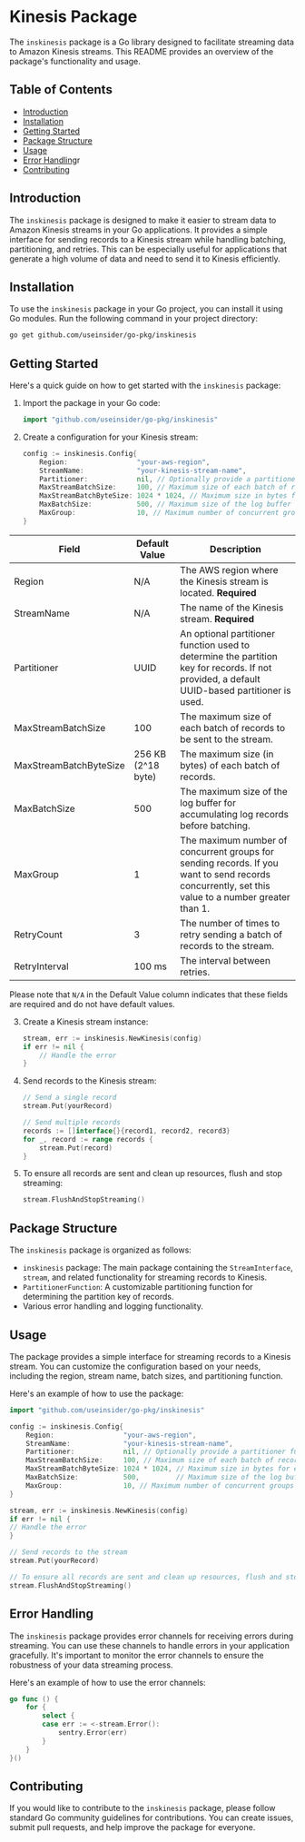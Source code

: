 # Kinesis Package

The `inskinesis` package is a Go library designed to facilitate streaming data to Amazon Kinesis streams. This README
provides an overview of the package's functionality and usage.

## Table of Contents

- [Introduction](#introduction)
- [Installation](#installation)
- [Getting Started](#getting-started)
- [Package Structure](#package-structure)
- [Usage](#usage)
- [Error Handling](#error-handling)r
- [Contributing](#contributing
  )

## Introduction

The `inskinesis` package is designed to make it easier to stream data to Amazon Kinesis streams in your Go applications.
It provides a simple interface for sending records to a Kinesis stream while handling batching, partitioning, and
retries. This can be especially useful for applications that generate a high volume of data and need to send it to
Kinesis efficiently.

## Installation

To use the `inskinesis` package in your Go project, you can install it using Go modules. Run the following command in
your project directory:

```bash
go get github.com/useinsider/go-pkg/inskinesis
```

## Getting Started

Here's a quick guide on how to get started with the `inskinesis` package:

1. Import the package in your Go code:

   ```go
   import "github.com/useinsider/go-pkg/inskinesis"
   ```

2. Create a configuration for your Kinesis stream:

   ```go
   config := inskinesis.Config{
       Region:                 "your-aws-region",
       StreamName:             "your-kinesis-stream-name",
       Partitioner:            nil, // Optionally provide a partitioner function
       MaxStreamBatchSize:     100, // Maximum size of each batch of records
       MaxStreamBatchByteSize: 1024 * 1024, // Maximum size in bytes for each batch
       MaxBatchSize:           500, // Maximum size of the log buffer
       MaxGroup:               10, // Maximum number of concurrent groups for sending records
   }
   ```

| Field                  | Default Value      | Description                                                                                                                                       |
|------------------------|--------------------|---------------------------------------------------------------------------------------------------------------------------------------------------|
| Region                 | N/A                | The AWS region where the Kinesis stream is located. **Required**                                                                                  |
| StreamName             | N/A                | The name of the Kinesis stream. **Required**                                                                                                      |
| Partitioner            | UUID               | An optional partitioner function used to determine the partition key for records. If not provided, a default UUID-based partitioner is used.      |
| MaxStreamBatchSize     | 100                | The maximum size of each batch of records to be sent to the stream.                                                                               |
| MaxStreamBatchByteSize | 256 KB (2^18 byte) | The maximum size (in bytes) of each batch of records.                                                                                             |
| MaxBatchSize           | 500                | The maximum size of the log buffer for accumulating log records before batching.                                                                  |
| MaxGroup               | 1                  | The maximum number of concurrent groups for sending records. If you want to send records concurrently, set this value to a number greater than 1. |
| RetryCount             | 3                  | The number of times to retry sending a batch of records to the stream.                                                                            |
| RetryInterval          | 100 ms             | The interval between retries.                                                                                                                     |

Please note that `N/A` in the Default Value column indicates that these fields are required and do not have default
values.

3. Create a Kinesis stream instance:

   ```go
   stream, err := inskinesis.NewKinesis(config)
   if err != nil {
       // Handle the error
   }
   ```

4. Send records to the Kinesis stream:

   ```go
   // Send a single record
   stream.Put(yourRecord)

   // Send multiple records
   records := []interface{}{record1, record2, record3}
   for _, record := range records {
       stream.Put(record)
   }
   ```

5. To ensure all records are sent and clean up resources, flush and stop streaming:

   ```go
   stream.FlushAndStopStreaming()
   ```

## Package Structure

The `inskinesis` package is organized as follows:

- `inskinesis` package: The main package containing the `StreamInterface`, `stream`, and related functionality for
  streaming records to Kinesis.
- `PartitionerFunction`: A customizable partitioning function for determining the partition key of records.
- Various error handling and logging functionality.

## Usage

The package provides a simple interface for streaming records to a Kinesis stream. You can customize the configuration
based on your needs, including the region, stream name, batch sizes, and partitioning function.

Here's an example of how to use the package:

```go
import "github.com/useinsider/go-pkg/inskinesis"

config := inskinesis.Config{
    Region:                 "your-aws-region",
    StreamName:             "your-kinesis-stream-name",
    Partitioner:            nil, // Optionally provide a partitioner function
    MaxStreamBatchSize:     100, // Maximum size of each batch of records
    MaxStreamBatchByteSize: 1024 * 1024, // Maximum size in bytes for each batch
    MaxBatchSize:           500,         // Maximum size of the log buffer
    MaxGroup:               10, // Maximum number of concurrent groups for sending records
}

stream, err := inskinesis.NewKinesis(config)
if err != nil {
// Handle the error
}

// Send records to the stream
stream.Put(yourRecord)

// To ensure all records are sent and clean up resources, flush and stop streaming
stream.FlushAndStopStreaming()
```

## Error Handling

The `inskinesis` package provides error channels for receiving errors during streaming. You can use these channels to
handle errors in your application gracefully. It's important to monitor the error channels to ensure the robustness of
your data streaming process.

Here's an example of how to use the error channels:

```go
go func () {
    for {
        select {
        case err := <-stream.Error():
            sentry.Error(err)
        }
    }
}()

```

## Contributing

If you would like to contribute to the `inskinesis` package, please follow standard Go community guidelines for
contributions. You can create issues, submit pull requests, and help improve the package for everyone.
